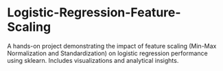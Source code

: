 # Logistic-Regression-Feature-Scaling
A hands-on project demonstrating the impact of feature scaling (Min-Max Normalization and Standardization) on logistic regression performance using sklearn. Includes visualizations and analytical insights.
